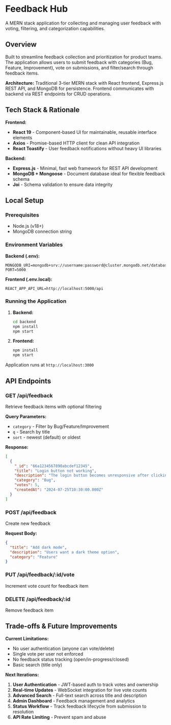 # Feedback Hub

A MERN stack application for collecting and managing user feedback with voting, filtering, and categorization capabilities.

## Overview

Built to streamline feedback collection and prioritization for product teams. The application allows users to submit feedback with categories (Bug, Feature, Improvement), vote on submissions, and filter/search through feedback items.

**Architecture:** Traditional 3-tier MERN stack with React frontend, Express.js REST API, and MongoDB for persistence. Frontend communicates with backend via REST endpoints for CRUD operations.

## Tech Stack & Rationale

**Frontend:**
- **React 19** - Component-based UI for maintainable, reusable interface elements
- **Axios** - Promise-based HTTP client for clean API integration
- **React Toastify** - User feedback notifications without heavy UI libraries

**Backend:**
- **Express.js** - Minimal, fast web framework for REST API development
- **MongoDB + Mongoose** - Document database ideal for flexible feedback schema
- **Joi** - Schema validation to ensure data integrity

## Local Setup

### Prerequisites
- Node.js (v18+)
- MongoDB connection string

### Environment Variables

**Backend (.env):**
```
MONGODB_URI=mongodb+srv://username:password@cluster.mongodb.net/database
PORT=5000
```

**Frontend (.env.local):**
```
REACT_APP_API_URL=http://localhost:5000/api
```

### Running the Application

1. **Backend:**
   ```bash
   cd backend
   npm install
   npm start
   ```

2. **Frontend:**
   ```bash
   npm install
   npm start
   ```

Application runs at `http://localhost:3000`

## API Endpoints

### GET /api/feedback
Retrieve feedback items with optional filtering

**Query Parameters:**
- `category` - Filter by Bug/Feature/Improvement
- `q` - Search by title
- `sort` - newest (default) or oldest

**Response:**
```json
[
  {
    "_id": "66a1234567890abcdef12345",
    "title": "Login button not working",
    "description": "The login button becomes unresponsive after clicking",
    "category": "Bug",
    "votes": 5,
    "createdAt": "2024-07-25T10:30:00.000Z"
  }
]
```

### POST /api/feedback
Create new feedback

**Request Body:**
```json
{
  "title": "Add dark mode",
  "description": "Users want a dark theme option",
  "category": "Feature"
}
```

### PUT /api/feedback/:id/vote
Increment vote count for feedback item

### DELETE /api/feedback/:id
Remove feedback item

## Trade-offs & Future Improvements

**Current Limitations:**
- No user authentication (anyone can vote/delete)
- Single vote per user not enforced
- No feedback status tracking (open/in-progress/closed)
- Basic search (title only)

**Next Iterations:**
1. **User Authentication** - JWT-based auth to track votes and ownership
2. **Real-time Updates** - WebSocket integration for live vote counts
3. **Advanced Search** - Full-text search across title and description
4. **Admin Dashboard** - Feedback management and analytics
5. **Status Workflow** - Track feedback lifecycle from submission to resolution
6. **API Rate Limiting** - Prevent spam and abuse
